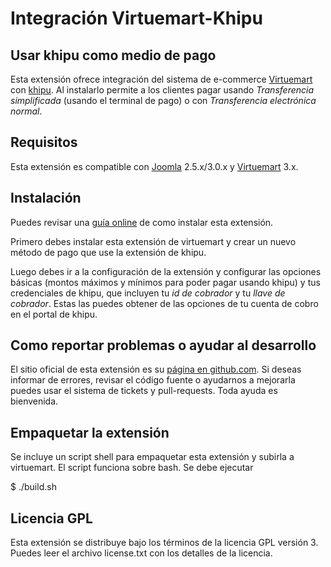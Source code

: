 # Integración Virtuemart-Khipu

## Usar khipu como medio de pago

Esta extensión ofrece integración del sistema de e-commerce [Virtuemart](http://virtuemart.net/) con [khipu](https://khipu.com).
Al instalarlo permite a los clientes pagar usando *Transferencia simplificada* (usando el terminal de pago) o con *Transferencia electrónica normal*.

## Requisitos

Esta extensión es compatible con [Joomla](http://www.joomla.org/) 2.5.x/3.0.x y [Virtuemart](http://virtuemart.net/) 3.x. 

## Instalación

Puedes revisar una [guía online](https://khipu.com/page/virtuemart) de como instalar esta extensión.

Primero debes instalar esta extensión de virtuemart y crear un nuevo método de pago que use la extensión de khipu.

Luego debes ir a la configuración de la extensión y configurar las opciones básicas (montos máximos y mínimos para poder pagar usando khipu) y tus
credenciales de khipu, que incluyen tu *id de cobrador* y tu *llave de cobrador*. Estas las puedes obtener de
las opciones de tu cuenta de cobro en el portal de khipu.

## Como reportar problemas o ayudar al desarrollo

El sitio oficial de esta extensión es su [página en github.com](https://github.com/khipu/virtuemart-khipu). Si deseas informar de errores, revisar el 
código fuente o ayudarnos a mejorarla puedes usar el sistema de tickets y pull-requests. Toda ayuda es bienvenida.

## Empaquetar la extensión

Se incluye un script shell para empaquetar esta extensión y subirla a virtuemart. El script funciona sobre bash. Se debe ejecutar

$ ./build.sh

## Licencia GPL

Esta extensión se distribuye bajo los términos de la licencia GPL versión 3. Puedes leer el archivo license.txt con los detalles de la licencia.

